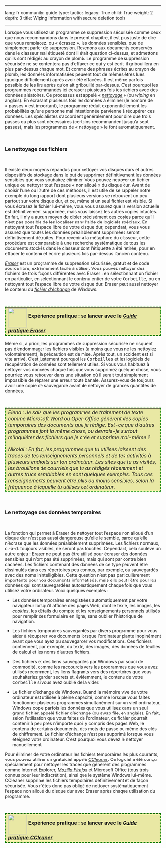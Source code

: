 

---

lang: fr
community: guide
type: tactics
legacy: True
child: True
weight: 2
depth: 3
title: Wiping information with secure deletion tools

---

<p>Lorsque vous utilisez un programme de suppression sécurisée comme ceux que nous recommandons dans le présent chapitre, il est plus juste de dire que vous remplacez, ou «&nbsp;écrasez&nbsp;», les données sensibles, que de simplement parler de suppression. Revenons aux documents conservés dans le classeur mal étiqueté dont il était question ci-dessus, et admettons qu’ils sont rédigés au crayon de plomb. Le programme de suppression sécurisée ne se contentera pas d’effacer ce qui y est écrit, il gribouillera en plus par-dessus chaque mot. Et comme des phrases écrites au crayon de plomb, les données informatisées peuvent tout de mêmes êtres lues (quoique difficilement) après avoir été effacées. Il est même parfois possible de les lire après qu’on ait gribouillé par-dessus. C’est pourquoi les programmes recommandés ici écrasent plusieurs fois les fichiers avec des données aléatoires. Ce processus est appelé «&nbsp;<a href="glossaire#Wiping" title="Wiping"><i>nettoyage</i></a>&nbsp;» (ou <i>wiping</i> en anglais). En écrasant plusieurs fois les données à éliminer (le nombre de «&nbsp;passes&nbsp;» est important), le programme réduit exponentiellement les probabilités qu’une personne mal intentionnée parvienne à récupérer ces données. Les spécialistes s’accordent généralement pour dire que trois passes ou plus sont nécessaires (certains recommandent jusqu’à sept passes), mais les programmes de «&nbsp;nettoyage&nbsp;» le font automatiquement.</p>

<p>&nbsp;</p>

<h3>Le nettoyage des fichiers</h3>

<p>&nbsp;</p>

<p>Il existe deux moyens répandus pour nettoyer vos disques durs et autres dispositifs de stockage dans le but de supprimer définitivement les données sensibles que vous souhaitez éliminer. Vous pouvez nettoyer un fichier unique ou nettoyer tout l’espace «&nbsp;non alloué&nbsp;» du disque dur. Avant de choisir l’une ou l’autre de ces méthodes, il est utile de se rappeler notre exemple du long rapport dont plusieurs versions se retrouvent un peu partout sur votre disque dur, et ce, même si un seul fichier est visible. Si vous écrasez le fichier lui-même, vous vous assurez que la version actuelle est définitivement supprimée, mais vous laissez les autres copies intactes. En fait, il n’y a aucun moyen de cibler précisément ces copies parce qu’il n’est pas possible de les localiser sans l’aide de logiciels spéciaux. En nettoyant tout l’espace libre de votre disque dur, cependant, vous vous assurez que toutes les données préalablement supprimées seront définitivement détruites. Pour revenir à la métaphore du classeur, cette procédure est comparable à une recherche systématique de tous les documents stockés dans le classeur dont l’étiquette a été retirée, pour en effacer le contenu et écrire plusieurs fois par-dessus l’ancien contenu.</p>

<p><a href="glossaire#Eraser" title="Eraser"><i>Eraser</i></a> est un programme de suppression sécurisée, gratuit et de code source libre, extrêmement facile à utiliser. Vous pouvez nettoyer des fichiers de trois façons différentes avec Eraser&nbsp;: en sélectionnant un fichier en particulier, en sélectionnant le contenu entier de votre <kbd>Corbeille</kbd>, ou en nettoyant tout l’espace libre de votre disque dur. Eraser peut aussi nettoyer le contenu du <a href="glossaire#Swap_file" title="Swap_file"><i>fichier d’échange</i></a> de Windows.</p>

<p>&nbsp;</p>

<table cellpadding="5" cellspacing="0" style="border: 2pt dashed #008000; background-color: #e9e8a4">
	<tbody>
		<tr>
			<td><img align="middle" height="63" src="/sites/securitybkp.ngoinabox.org/files/u9/hand_web_trans.png" width="60" /> <b>Expérience pratique&nbsp;: se lancer avec le </b><i><a href="eraser_principale"><b>Guide pratique Eraser</b></a></i></td>
		</tr>
	</tbody>
</table>

<p>Même si, a priori, les programmes de suppression sécurisée ne risquent pas d’endommager les fichiers visibles (à moins que vous ne les nettoyiez volontairement), la précaution est de mise. Après tout, un accident est si vite arrivé. C’est justement pourquoi les <kbd>Corbeilles</kbd> et les logiciels de récupération de données sont tellement utiles. Si vous vous habituez à nettoyer vos données chaque fois que vous supprimez quelque chose, vous pourriez vous retrouver dans une situation où il serait tout simplement impossible de réparer une erreur toute banale. Assurez-vous de toujours avoir une copie de sauvegarde avant de nettoyer de grandes quantités de données.</p>

<p>&nbsp;</p>

<table cellpadding="5" cellspacing="0" style="border: 2pt dashed #008000; background-color: #e9e8a4">
	<tbody>
		<tr>
			<td><i>Elena&nbsp;: Je sais que les programmes de traitement de texte comme Microsoft Word ou Open Office génèrent des copies temporaires des documents que je rédige. Est-ce que d’autres programmes font la même chose, ou devrais-je surtout m’inquiéter des fichiers que je crée et supprime moi-même&nbsp;? </i><br />
			<br />
			<i>Nikolai&nbsp;: En fait, les programmes que tu utilises laissent des traces de tes renseignements personnels et de tes activités à plusieurs endroits sur ton ordinateur. Les sites que tu as visités, les brouillons de courriels que tu as rédigés récemment et autres trucs semblables en sont quelques exemples. Tous ces renseignements peuvent être plus ou moins sensibles, selon la fréquence à laquelle tu utilises cet ordinateur.</i></td>
		</tr>
	</tbody>
</table>

<p>&nbsp;</p>

<h3>Le nettoyage des données temporaires</h3>

<p>&nbsp;</p>

<p>La fonction qui permet à Eraser de nettoyer tout l’espace non alloué d’un disque dur n’est pas aussi dangereuse qu’elle le semble, parce qu’elle n’écrase que les données préalablement supprimées. Les fichiers normaux, c.-à-d. toujours visibles, ne seront pas touchés. Cependant, cela soulève un autre enjeu&nbsp;: Eraser ne peut pas être utilisé pour écraser des données sensibles qui n’ont pas été supprimées, mais qui sont par contre bien cachées. Les fichiers contenant des données de ce type peuvent être dissimulés dans des répertoires peu connus, par exemple, ou sauvegardés avec des noms inintelligibles. Cette question n’est pas particulièrement importante pour vos documents informatisés, mais elle peut l’être pour les données qui sont sauvegardées automatiquement chaque fois que vous utilisez votre ordinateur. Voici quelques exemples&nbsp;:</p>

<ul>
	<li>Les données temporaires enregistrées automatiquement par votre navigateur lorsqu’il affiche des pages Web, dont le texte, les images, les <a href="glossaire#Cookie" title="Cookie"><i>cookies</i></a>, les détails du compte et les renseignements personnels utilisés pour remplir des formulaire en ligne, sans oublier l’historique de navigation.</li>
</ul>

<ul>
	<li>Les fichiers temporaires sauvegardés par divers programme pour vous aider à récupérer vos documents lorsque l’ordinateur plante inopinément avant que vous ayez pu sauvegarder vos modifications. Ces fichiers contiennent, par exemple, du texte, des images, des données de feuilles de calcul et les noms d’autres fichiers.</li>
</ul>

<ul>
	<li>Des fichiers et des liens sauvegardés par Windows par souci de commodité, comme les raccourcis vers les programmes que vous avez utilisés récemment, les liens flagrants vers des répertoires que vous souhaiteriez garder secrets et, évidemment, le contenu de votre <kbd>Corbeille</kbd> si vous avez oublié de la vider.</li>
</ul>

<ul>
	<li>Le fichier d’échange de Windows. Quand la mémoire vive de votre ordinateur est utilisée à pleine capacité, comme lorsque vous faites fonctionner plusieurs programmes simultanément sur un vieil ordinateur, Windows copie parfois les données que vous utilisez dans un seul grand fichier, appelé fichier d’échange (ou swap file, en anglais). En fait, selon l’utilisation que vous faites de l’ordinateur, ce fichier pourrait contenir à peu près n’importe quoi, y compris des pages Web, le contenu de certains documents, des mots de passe ou même des clés de chiffrement. Le fichier d’échange n’est pas supprimé lorsque vous éteignez votre ordinateur. C’est pourquoi vous devez le nettoyer manuellement.</li>
</ul>

<p>Pour éliminer de votre ordinateur les fichiers temporaires les plus courants, vous pouvez utiliser un gratuiciel appelé <a href="glossaire#CCleaner" title="CCleaner"><i>CCleaner</i></a>. Ce logiciel a été conçu spécialement pour nettoyer les traces que génèrent des programmes comme Internet Explorer, <a href="glossaire#Firefox" title="Firefox"><i>Mozilla Firefox</i></a> et Microsoft Office (tous trois connus pour leur indiscrétion), ainsi que le système Windows lui-même. CCleaner supprime les fichiers temporaires définitivement et de façon sécurisée. Vous n’êtes donc pas obligé de nettoyer systématiquement l’espace non alloué du disque dur avec Eraser après chaque utilisation du programme.</p>

<p>&nbsp;</p>

<table cellpadding="5" cellspacing="0" style="border: 2pt dashed #008000; background-color: #e9e8a4">
	<tbody>
		<tr>
			<td><img align="middle" height="63" src="/sites/securitybkp.ngoinabox.org/files/u9/hand_web_trans.png" width="60" /> <b>Expérience pratique&nbsp;: se lancer avec le </b><i><a href="ccleaner_principale"><b>Guide pratique CCleaner </b></a></i></td>
		</tr>
	</tbody>
</table>

<p>&nbsp;</p>


